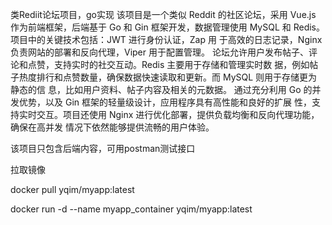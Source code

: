 类Rediit论坛项目，go实现
该项目是一个类似 Reddit 的社区论坛，采用 Vue.js 作为前端框架，后端基于 Go 和
Gin 框架开发，数据管理使用 MySQL 和 Redis。项目中的关键技术包括：JWT 进行身份认证，Zap 用
于高效的日志记录，Nginx 负责网站的部署和反向代理，Viper 用于配置管理。
论坛允许用户发布帖子、评论和点赞，支持实时的社交互动。Redis 主要用于存储和管理实时数
据，例如帖子热度排行和点赞数量，确保数据快速读取和更新。而 MySQL 则用于存储更为静态的信
息，比如用户资料、帖子内容及相关的元数据。
通过充分利用 Go 的并发优势，以及 Gin 框架的轻量级设计，应用程序具有高性能和良好的扩展
性，支持实时交互。项目还使用 Nginx 进行优化部署，提供负载均衡和反向代理功能，确保在高并发
情况下依然能够提供流畅的用户体验。

该项目只包含后端内容，可用postman测试接口

拉取镜像

docker pull yqim/myapp:latest


docker run -d --name myapp_container yqim/myapp:latest
